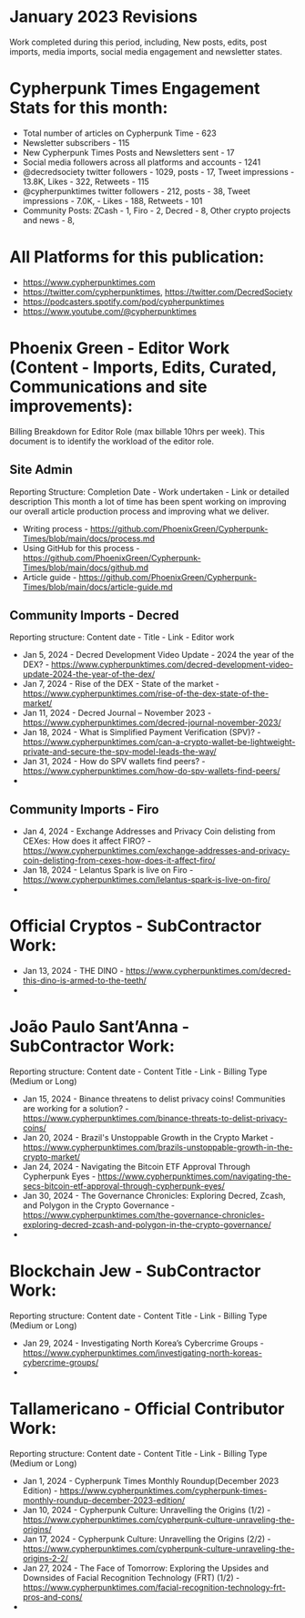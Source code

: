 # January 2023 Revisions
Work completed during this period, including, New posts, edits, post imports, media imports, social media engagement and newsletter states.

# Cypherpunk Times Engagement Stats for this month:
* Total number of articles on Cypherpunk Time -  623
* Newsletter subscribers - 115
* New Cypherpunk Times Posts and Newsletters sent - 17
* Social media followers across all platforms and accounts - 1241
* @decredsociety twitter followers - 1029, posts - 17, Tweet impressions - 13.8K, Likes - 322, Retweets - 115
* @cypherpunktimes twitter followers - 212, posts - 38, Tweet impressions - 7.0K, - Likes - 188, Retweets - 101
* Community Posts: ZCash - 1, Firo - 2, Decred - 8, Other crypto projects and news - 8,


# All Platforms for this publication:
* https://www.cypherpunktimes.com
* https://twitter.com/cypherpunktimes, https://twitter.com/DecredSociety
* https://podcasters.spotify.com/pod/cypherpunktimes
* https://www.youtube.com/@cypherpunktimes


# Phoenix Green - Editor Work (Content - Imports, Edits, Curated, Communications and site improvements):

Billing Breakdown for Editor Role (max billable 10hrs per week).
This document is to identify the workload of the editor role.


## Site Admin
Reporting Structure: Completion Date - Work undertaken - Link or detailed description
This month a lot of time has been spent working on improving our overall article production process and improving what we deliver.
* Writing process - https://github.com/PhoenixGreen/Cypherpunk-Times/blob/main/docs/process.md
* Using GitHub for this process - https://github.com/PhoenixGreen/Cypherpunk-Times/blob/main/docs/github.md
* Article guide - https://github.com/PhoenixGreen/Cypherpunk-Times/blob/main/docs/article-guide.md


## Community Imports - Decred
Reporting structure: Content date - Title - Link - Editor work
* Jan 5, 2024 - Decred Development Video Update - 2024 the year of the DEX? - https://www.cypherpunktimes.com/decred-development-video-update-2024-the-year-of-the-dex/
* Jan 7, 2024 - Rise of the DEX - State of the market - https://www.cypherpunktimes.com/rise-of-the-dex-state-of-the-market/
* Jan 11, 2024 - Decred Journal – November 2023 - https://www.cypherpunktimes.com/decred-journal-november-2023/
* Jan 18, 2024 - What is Simplified Payment Verification (SPV)? - https://www.cypherpunktimes.com/can-a-crypto-wallet-be-lightweight-private-and-secure-the-spv-model-leads-the-way/
* Jan 31, 2024 - How do SPV wallets find peers? - https://www.cypherpunktimes.com/how-do-spv-wallets-find-peers/
* 

## Community Imports - Firo
* Jan 4, 2024 - Exchange Addresses and Privacy Coin delisting from CEXes: How does it affect FIRO? - https://www.cypherpunktimes.com/exchange-addresses-and-privacy-coin-delisting-from-cexes-how-does-it-affect-firo/
* Jan 18, 2024 - Lelantus Spark is live on Firo - https://www.cypherpunktimes.com/lelantus-spark-is-live-on-firo/
* 

# Official Cryptos - SubContractor Work:
* Jan 13, 2024 - THE DINO - https://www.cypherpunktimes.com/decred-this-dino-is-armed-to-the-teeth/
* 

# João Paulo Sant’Anna - SubContractor Work:
Reporting structure: Content date - Content Title - Link - Billing Type (Medium or Long)
* Jan 15, 2024 - Binance threatens to delist privacy coins! Communities are working for a solution? - https://www.cypherpunktimes.com/binance-threats-to-delist-privacy-coins/
* Jan 20, 2024 - Brazil's Unstoppable Growth in the Crypto Market - https://www.cypherpunktimes.com/brazils-unstoppable-growth-in-the-crypto-market/
* Jan 24, 2024 - Navigating the Bitcoin ETF Approval Through Cypherpunk Eyes - https://www.cypherpunktimes.com/navigating-the-secs-bitcoin-etf-approval-through-cypherpunk-eyes/
* Jan 30, 2024 - The Governance Chronicles: Exploring Decred, Zcash, and Polygon in the Crypto Governance - https://www.cypherpunktimes.com/the-governance-chronicles-exploring-decred-zcash-and-polygon-in-the-crypto-governance/
* 

# Blockchain Jew - SubContractor Work:
Reporting structure: Content date - Content Title - Link - Billing Type (Medium or Long)
* Jan 29, 2024 - Investigating North Korea’s Cybercrime Groups - https://www.cypherpunktimes.com/investigating-north-koreas-cybercrime-groups/
* 

# Tallamericano - Official Contributor Work:
Reporting structure: Content date - Content Title - Link - Billing Type (Medium or Long)
* Jan 1, 2024 - Cypherpunk Times Monthly Roundup(December 2023 Edition) - https://www.cypherpunktimes.com/cypherpunk-times-monthly-roundup-december-2023-edition/
* Jan 10, 2024 - Cypherpunk Culture: Unravelling the Origins (1/2) - https://www.cypherpunktimes.com/cypherpunk-culture-unraveling-the-origins/
* Jan 17, 2024 - Cypherpunk Culture: Unravelling the Origins (2/2) - https://www.cypherpunktimes.com/cypherpunk-culture-unraveling-the-origins-2-2/
* Jan 27, 2024 - The Face of Tomorrow: Exploring the Upsides and Downsides of Facial Recognition Technology (FRT) (1/2) - https://www.cypherpunktimes.com/facial-recognition-technology-frt-pros-and-cons/
* 

